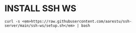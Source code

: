 # INSTALL SSH WS
```
curl -s <em>https://raw.githubusercontent.com/aarestu/ssh-server/main/ssh-ws/setup.sh</em> | bash
```